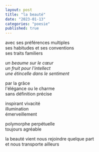 ```yaml
---
layout: post
title: "la beauté"
date: "2023-01-13"
categories: "poesie"
published: true
---
```


avec ses préférences multiples  
ses habitudes et ses conventions  
ses traits familiers  

*un beaume sur le cœur  
un fruit pour l'intellect  
une étincelle dans le sentiment*  

par la grâce  
l'élégance ou le charme  
sans définition précise  

inspirant vivacité  
illumination  
émerveillement  

polymorphe perpétuelle  
toujours agréable  

la beauté vient nous rejoindre quelque part  
et nous transporte ailleurs
